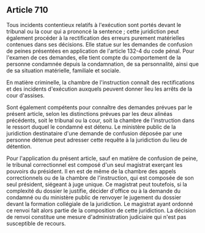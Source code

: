 Article 710
----
Tous incidents contentieux relatifs à l'exécution sont portés devant le tribunal
ou la cour qui a prononcé la sentence ; cette juridiction peut également
procéder à la rectification des erreurs purement matérielles contenues dans ses
décisions. Elle statue sur les demandes de confusion de peines présentées en
application de l'article 132-4 du code pénal. Pour l'examen de ces demandes,
elle tient compte du comportement de la personne condamnée depuis la
condamnation, de sa personnalité, ainsi que de sa situation matérielle,
familiale et sociale.

En matière criminelle, la chambre de l'instruction connaît des rectifications et
des incidents d'exécution auxquels peuvent donner lieu les arrêts de la cour
d'assises.

Sont également compétents pour connaître des demandes prévues par le présent
article, selon les distinctions prévues par les deux alinéas précédents, soit le
tribunal ou la cour, soit la chambre de l'instruction dans le ressort duquel le
condamné est détenu. Le ministère public de la juridiction destinataire d'une
demande de confusion déposée par une personne détenue peut adresser cette
requête à la juridiction du lieu de détention.

Pour l'application du présent article, sauf en matière de confusion de peine, le
tribunal correctionnel est composé d'un seul magistrat exerçant les pouvoirs du
président. Il en est de même de la chambre des appels correctionnels ou de la
chambre de l'instruction, qui est composée de son seul président, siégeant à
juge unique. Ce magistrat peut toutefois, si la complexité du dossier le
justifie, décider d'office ou à la demande du condamné ou du ministère public de
renvoyer le jugement du dossier devant la formation collégiale de la
juridiction. Le magistrat ayant ordonné ce renvoi fait alors partie de la
composition de cette juridiction. La décision de renvoi constitue une mesure
d'administration judiciaire qui n'est pas susceptible de recours.

